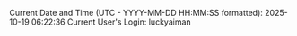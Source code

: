 Current Date and Time (UTC - YYYY-MM-DD HH:MM:SS formatted): 2025-10-19 06:22:36
Current User's Login: luckyaiman
